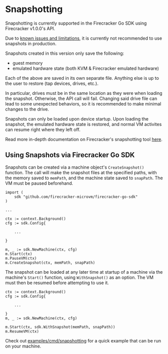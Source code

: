 # Snapshotting

Snapshotting is currently supported in the Firecracker Go SDK using Firecracker v1.0.0's API.

Due to [known issues and limitations](https://github.com/firecracker-microvm/firecracker/blob/firecracker-v1.0/docs/snapshotting/snapshot-support.md#known-issues-and-limitations), it is currently not recommended to use snapshots in production.

Snapshots created in this version only save the following:
- guest memory
- emulated hardware state (both KVM & Firecracker emulated hardware)

Each of the above are saved in its own separate file. Anything else is up to the user to restore (tap devices, drives, etc.).

In particular, drives must be in the same location as they were when loading the snapshot. Otherwise, the API call will fail. Changing said drive file can lead to some unexpected behaviors, so it is recommended to make minimal changes to the drive.

Snapshots can only be loaded upon device startup. Upon loading the snapshot, the emulated hardware state is restored, and normal VM activites can resume right where they left off.

Read more in-depth documentation on Firecracker's snapshotting tool [here](https://github.com/firecracker-microvm/firecracker/blob/firecracker-v1.0/docs/snapshotting/snapshot-support.md).

## Using Snapshots via Firecracker Go SDK

Snapshots can be created via a machine object's `CreateSnapshot()` function. The call will make the snapshot files at the specified paths, with the memory saved to `memPath`, and the machine state saved to `snapPath`. The VM must be paused beforehand.

```
import (
	sdk "github.com/firecracker-microvm/firecracker-go-sdk"
)

...

ctx := context.Background()
cfg := sdk.Config{

    ...

}

m, _ := sdk.NewMachine(ctx, cfg)
m.Start(ctx)
m.PauseVM(ctx)
m.CreateSnapshot(ctx, memPath, snapPath)
```

The snapshot can be loaded at any later time at startup of a machine via the machine's `Start()` function, using `WithSnapshot()` as an option. The VM must then be resumed before attempting to use it.

```
ctx := context.Background()
cfg := sdk.Config{

    ...

}
m, _ := sdk.NewMachine(ctx, cfg)

m.Start(ctx, sdk.WithSnapshot(memPath, snapPath))
m.ResumeVM(ctx)
```

Check out [examples/cmd/snapshotting](../examples/cmd/snapshotting) for a quick example that can be run on your machine.